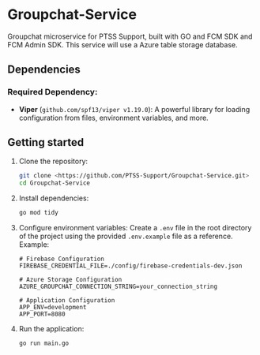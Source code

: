 # Groupchat-Service
Groupchat microservice for PTSS Support, built with GO and FCM SDK and FCM Admin SDK.
This service will use a Azure table storage database.

## Dependencies
### Required Dependency:
- **Viper** (`github.com/spf13/viper v1.19.0`): A powerful library for loading configuration from files, environment variables, and more.

## Getting started
1. Clone the repository:
   ```bash
   git clone <https://github.com/PTSS-Support/Groupchat-Service.git>
   cd Groupchat-Service
   ```

2. Install dependencies:
   ```bash
   go mod tidy
   ```
3. Configure environment variables:
   Create a `.env` file in the root directory of the project using the provided `.env.example` file as a reference. Example:
   ```plain text
   # Firebase Configuration
   FIREBASE_CREDENTIAL_FILE=./config/firebase-credentials-dev.json

   # Azure Storage Configuration
   AZURE_GROUPCHAT_CONNECTION_STRING=your_connection_string

   # Application Configuration
   APP_ENV=development
   APP_PORT=8080
   ```

4. Run the application:
   ```bash
   go run main.go
   ```